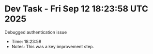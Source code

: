 # Dev Task - Fri Sep 12 18:23:58 UTC 2025
Debugged authentication issue
- Time: 18:23:58
- Notes: This was a key improvement step.

